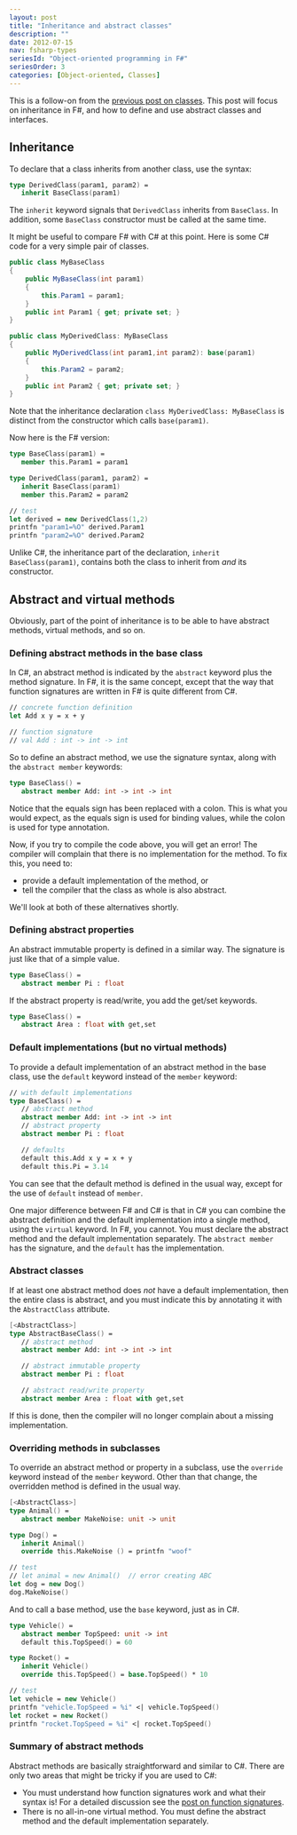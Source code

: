 ```yaml
---
layout: post
title: "Inheritance and abstract classes"
description: ""
date: 2012-07-15
nav: fsharp-types
seriesId: "Object-oriented programming in F#"
seriesOrder: 3
categories: [Object-oriented, Classes]
---
```


This is a follow-on from the [previous post on classes](/posts/classes/). This post will focus on inheritance in F#, and how to define and use abstract classes and interfaces.

## Inheritance

To declare that a class inherits from another class, use the syntax:

```fsharp
type DerivedClass(param1, param2) =
   inherit BaseClass(param1)
```

The `inherit` keyword signals that `DerivedClass` inherits from `BaseClass`. In addition, some `BaseClass` constructor must be called at the same time.

It might be useful to compare F# with C# at this point. Here is some C# code for a very simple pair of classes.

```csharp
public class MyBaseClass
{
    public MyBaseClass(int param1)
    {
        this.Param1 = param1;
    }
    public int Param1 { get; private set; }
}

public class MyDerivedClass: MyBaseClass
{
    public MyDerivedClass(int param1,int param2): base(param1)
    {
        this.Param2 = param2;
    }
    public int Param2 { get; private set; }
}
```

Note that the inheritance declaration `class MyDerivedClass: MyBaseClass` is distinct from the constructor which calls `base(param1)`.

Now here is the F# version:

```fsharp
type BaseClass(param1) =
   member this.Param1 = param1

type DerivedClass(param1, param2) =
   inherit BaseClass(param1)
   member this.Param2 = param2

// test
let derived = new DerivedClass(1,2)
printfn "param1=%O" derived.Param1
printfn "param2=%O" derived.Param2
```

Unlike C#, the inheritance part of the declaration, `inherit BaseClass(param1)`, contains both the class to inherit from *and* its constructor.

## Abstract and virtual methods

Obviously, part of the point of inheritance is to be able to have abstract methods, virtual methods, and so on.

### Defining abstract methods in the base class

In C#, an abstract method is indicated by the `abstract` keyword plus the method signature. In F#, it is the same concept, except that the way that function signatures are written in F# is quite different from C#.

```fsharp
// concrete function definition
let Add x y = x + y

// function signature
// val Add : int -> int -> int
```

So to define an abstract method, we use the signature syntax, along with the `abstract member` keywords:

```fsharp
type BaseClass() =
   abstract member Add: int -> int -> int
```

Notice that the equals sign has been replaced with a colon. This is what you would expect, as the equals sign is used for binding values, while the colon is used for type annotation.

Now, if you try to compile the code above, you will get an error! The compiler will complain that there is no implementation for the method. To fix this, you need to:

* provide a default implementation of the method, or
* tell the compiler that the class as whole is also abstract.

We'll look at both of these alternatives shortly.

### Defining abstract properties

An abstract immutable property is defined in a similar way. The signature is just like that of a simple value.

```fsharp
type BaseClass() =
   abstract member Pi : float
```

If the abstract property is read/write, you add the get/set keywords.

```fsharp
type BaseClass() =
   abstract Area : float with get,set
```

### Default implementations (but no virtual methods)

To provide a default implementation of an abstract method in the base class, use the `default` keyword instead of the `member` keyword:

```fsharp
// with default implementations
type BaseClass() =
   // abstract method
   abstract member Add: int -> int -> int
   // abstract property
   abstract member Pi : float

   // defaults
   default this.Add x y = x + y
   default this.Pi = 3.14
```

You can see that the default method is defined in the usual way, except for the use of `default` instead of `member`.

One major difference between F# and C# is that in C# you can combine the abstract definition and the default implementation into a single method, using the `virtual` keyword. In F#, you cannot. You must declare the abstract method and the default implementation separately. The `abstract member` has the signature, and the `default` has the implementation.

### Abstract classes

If at least one abstract method does *not* have a default implementation, then the entire class is abstract, and you must indicate this by annotating it with the `AbstractClass` attribute.

```fsharp
[<AbstractClass>]
type AbstractBaseClass() =
   // abstract method
   abstract member Add: int -> int -> int

   // abstract immutable property
   abstract member Pi : float

   // abstract read/write property
   abstract member Area : float with get,set
```

If this is done, then the compiler will no longer complain about a missing implementation.

### Overriding methods in subclasses

To override an abstract method or property in a subclass, use the `override` keyword instead of the `member` keyword.  Other than that change, the overridden method is defined in the usual way.

```fsharp
[<AbstractClass>]
type Animal() =
   abstract member MakeNoise: unit -> unit

type Dog() =
   inherit Animal()
   override this.MakeNoise () = printfn "woof"

// test
// let animal = new Animal()  // error creating ABC
let dog = new Dog()
dog.MakeNoise()
```

And to call a base method, use the `base` keyword, just as in C#.

```fsharp
type Vehicle() =
   abstract member TopSpeed: unit -> int
   default this.TopSpeed() = 60

type Rocket() =
   inherit Vehicle()
   override this.TopSpeed() = base.TopSpeed() * 10

// test
let vehicle = new Vehicle()
printfn "vehicle.TopSpeed = %i" <| vehicle.TopSpeed()
let rocket = new Rocket()
printfn "rocket.TopSpeed = %i" <| rocket.TopSpeed()
```

### Summary of abstract methods

Abstract methods are basically straightforward and similar to C#. There are only two areas that might be tricky if you are used to C#:

* You must understand how function signatures work and what their syntax is!  For a detailed discussion see the [post on function signatures](/posts/function-signatures/).
* There is no all-in-one virtual method. You must define the abstract method and the default implementation separately.

